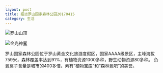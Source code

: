```yaml
---
layout: post
title: 招远罗山国家森林公园20170415
category: 生活
---
```


![罗山山顶](http://pic.yupoo.com/bztd/Gnu2og8X/s741c.jpg)

![金光神鳌](http://pic.yupoo.com/bztd/Gnu2oqGw/spgK2.jpg)

罗山国家森林公园位于罗山黄金文化旅游度假区，国家AAAA级景区，主峰海拔759米，森林覆盖率达到91%，有植物资源1000多种，野生动物资源80多种。 负氧离子含量是城市的400多倍，素有“植物宝库”和“森林氧吧”的美誉。